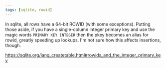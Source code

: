 ```yaml
---
tags: [sqlite, rowid]
---
```


In sqlite, all rows have a 64-bit ROWID (with some exceptions). Putting those aside, if you have a single-column integer primary key and use the magic words `PRIMARY KEY INTEGER` then the pkey becomes an alias for rowid, greatly speeding up lookups. I'm not sure how this affects insertions, though.

https://sqlite.org/lang_createtable.html#rowids_and_the_integer_primary_key

